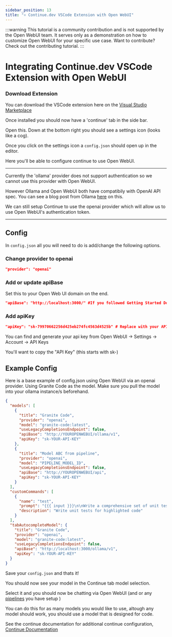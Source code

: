 ```yaml
---
sidebar_position: 13
title: "⚛️ Continue.dev VSCode Extension with Open WebUI"
---
```


:::warning
This tutorial is a community contribution and is not supported by the Open WebUI team. It serves only as a demonstration on how to customize Open WebUI for your specific use case. Want to contribute? Check out the contributing tutorial.
:::

# Integrating Continue.dev VSCode Extension with Open WebUI

### Download Extension

You can download the VSCode extension here on the [Visual Studio Marketplace](https://marketplace.visualstudio.com/items?itemName=Continue.continue)

Once installed you should now have a 'continue' tab in the side bar.

Open this. Down at the bottom right you should see a settings icon (looks like a cog).

Once you click on the settings icon a `config.json` should open up in the editor.

Here you'll be able to configure continue to use Open WebUI.

---

Currently the 'ollama' provider does not support authentication so we cannot use this provider with Open WebUI.

However Ollama and Open WebUI both have compatibily with OpenAI API spec. You can see a blog post from Ollama [here](https://ollama.com/blog/openai-compatibility) on this.

We can still setup Continue to use the openai provider which will allow us to use Open WebUI's authentication token.

---

## Config

In `config.json` all you will need to do is add/change the following options.

### Change provider to openai

```json
"provider": "openai"
```

### Add or update apiBase

Set this to your Open Web UI domain on the end.

```json
"apiBase": "http://localhost:3000/" #If you followed Getting Started Docker
```

### Add apiKey

```json
"apiKey": "sk-79970662256d425eb274fc4563d4525b" # Replace with your API key
```

You can find and generate your api key from Open WebUI -> Settings -> Account -> API Keys

You'll want to copy the "API Key" (this starts with sk-)

## Example Config

Here is a base example of config.json using Open WebUI via an openai provider. Using Granite Code as the model.
Make sure you pull the model into your ollama instance/s beforehand.

```json
{
  "models": [
    {
      "title": "Granite Code",
      "provider": "openai",
      "model": "granite-code:latest",
      "useLegacyCompletionsEndpoint": false,
      "apiBase": "http://YOUROPENWEBUI/ollama/v1",
      "apiKey": "sk-YOUR-API-KEY"
    },
    {
      "title": "Model ABC from pipeline",
      "provider": "openai",
      "model": "PIPELINE_MODEL_ID",
      "useLegacyCompletionsEndpoint": false,
      "apiBase": "http://YOUROPENWEBUI/api",
      "apiKey": "sk-YOUR-API-KEY"
    }
  ],
  "customCommands": [
    {
      "name": "test",
      "prompt": "{{{ input }}}\n\nWrite a comprehensive set of unit tests for the selected code. It should setup, run tests that check for correctness including important edge cases, and teardown. Ensure that the tests are complete and sophisticated. Give the tests just as chat output, don't edit any file.",
      "description": "Write unit tests for highlighted code"
    }
  ],
  "tabAutocompleteModel": {
    "title": "Granite Code",
    "provider": "openai",
    "model": "granite-code:latest",
    "useLegacyCompletionsEndpoint": false,
    "apiBase": "http://localhost:3000/ollama/v1",
    "apiKey": "sk-YOUR-API-KEY"
  }
}
```

Save your `config.json` and thats it!

You should now see your model in the Continue tab model selection.

Select it and you should now be chatting via Open WebUI (and or any [pipelines](/pipelines) you have setup )

You can do this for as many models you would like to use, altough any model should work, you should use a model that is designed for code.

See the continue documentation for additional continue configuration, [Continue Documentation](https://docs.continue.dev/reference/Model%20Providers/openai)
